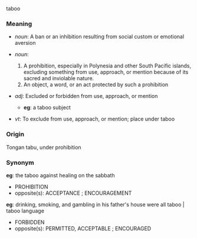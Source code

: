 taboo
### Meaning
+ _noun_: A ban or an inhibition resulting from social custom or emotional aversion
+ _noun_:
   1. A prohibition, especially in Polynesia and other South Pacific islands, excluding something from use, approach, or mention because of its sacred and inviolable nature.
   2. An object, a word, or an act protected by such a prohibition

+ _adj_: Excluded or forbidden from use, approach, or mention
    + __eg__: a taboo subject

+ _vt_: To exclude from use, approach, or mention; place under taboo

### Origin

Tongan tabu, under prohibition

### Synonym

__eg__: the taboo against healing on the sabbath

+ PROHIBITION
+ opposite(s): ACCEPTANCE ; ENCOURAGEMENT

__eg__: drinking, smoking, and gambling in his father's house were all taboo | taboo language

+ FORBIDDEN
+ opposite(s): PERMITTED, ACCEPTABLE ; ENCOURAGED


